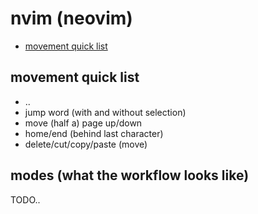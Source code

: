 # nvim (neovim)

- [movement quick list](#movement-quick-list)


## movement quick list

- ..
- jump word (with and without selection)
- move (half a) page up/down
- home/end (behind last character)
- delete/cut/copy/paste (move)


## modes (what the workflow looks like)

TODO..

